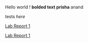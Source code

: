 Hello world !
**bolded text**
**prisha** anand

tests *here*

[Lab Report 1](lab-report-1-week-2.html)

[Lab Report 1](https://prishaanand.github.io/cse15l-lab-reports/lab-report-1-week-2.html)